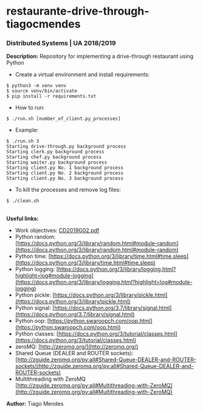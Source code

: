 # restaurante-drive-through-tiagocmendes
### Distributed Systems | UA 2018/2019

**Description:** Repository for implementing a drive-through restaurant using Python  

* Create a virtual environment and install requirements:
```console
$ python3 -m venv venv
$ source venv/bin/activate
$ pip install -r requirements.txt
```

* How to run:
```console
$ ./run.sh [number_of_client.py_processes]
```
* Example:
```console
$ ./run.sh 3
Starting drive-through.py background process
Starting clerk.py background process
Starting chef.py background process
Starting waiter.py background process
Starting client.py No. 1 background process
Starting client.py No. 2 background process
Starting client.py No. 3 background process
```

* To kill the processes and remove log files:
```console
$ ./clean.sh
```

<br/>**Useful links:**
  * Work objectives: [CD2019G02.pdf](https://github.com/detiuaveiro/restaurante-drive-through-tiagocmendes/blob/master/CD2019G02.pdf)
  * Python random: [https://docs.python.org/3/library/random.html#module-random](https://docs.python.org/3/library/random.html#module-random)
  * Python time: [https://docs.python.org/3/library/time.html#time.sleep](https://docs.python.org/3/library/time.html#time.sleep)
  * Python logging: [https://docs.python.org/3/library/logging.html?highlight=log#module-logging](https://docs.python.org/3/library/logging.html?highlight=log#module-logging)
  * Python pickle: [https://docs.python.org/3/library/pickle.html](https://docs.python.org/3/library/pickle.html)
  * Python signal: [https://docs.python.org/3.7/library/signal.html](https://docs.python.org/3.7/library/signal.html)
  * Python oop: [https://python.swaroopch.com/oop.html](https://python.swaroopch.com/oop.html)
  * Python classes: [https://docs.python.org/3/tutorial/classes.html](https://docs.python.org/3/tutorial/classes.html)
  * zeroMQ: [http://zeromq.org/](http://zeromq.org/)
  * Shared Queue (DEALER and ROUTER sockets): [http://zguide.zeromq.org/py:all#Shared-Queue-DEALER-and-ROUTER-sockets](http://zguide.zeromq.org/py:all#Shared-Queue-DEALER-and-ROUTER-sockets)
  * Multithreading with ZeroMQ [http://zguide.zeromq.org/py:all#Multithreading-with-ZeroMQ](http://zguide.zeromq.org/py:all#Multithreading-with-ZeroMQ)

**Author:** Tiago Mendes
